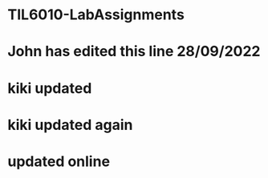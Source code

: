 # TIL6010-LabAssignments
# John has edited this line 28/09/2022
# kiki updated
# kiki updated again 
# updated online

